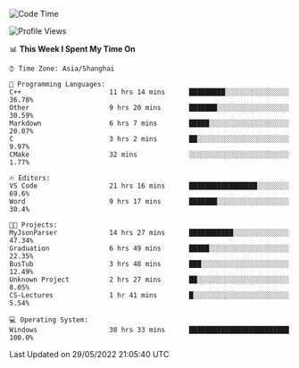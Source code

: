 <!--START_SECTION:waka-->
![Code Time](http://img.shields.io/badge/Code%20Time-73%20hrs%2036%20mins-blue)

![Profile Views](http://img.shields.io/badge/Profile%20Views-5-blue)

📊 **This Week I Spent My Time On** 

```text
⌚︎ Time Zone: Asia/Shanghai

💬 Programming Languages: 
C++                      11 hrs 14 mins      █████████░░░░░░░░░░░░░░░░   36.78% 
Other                    9 hrs 20 mins       ███████░░░░░░░░░░░░░░░░░░   30.59% 
Markdown                 6 hrs 7 mins        █████░░░░░░░░░░░░░░░░░░░░   20.07% 
C                        3 hrs 2 mins        ██░░░░░░░░░░░░░░░░░░░░░░░   9.97% 
CMake                    32 mins             ░░░░░░░░░░░░░░░░░░░░░░░░░   1.77%

🔥 Editors: 
VS Code                  21 hrs 16 mins      █████████████████░░░░░░░░   69.6% 
Word                     9 hrs 17 mins       ███████░░░░░░░░░░░░░░░░░░   30.4%

🐱‍💻 Projects: 
MyJsonParser             14 hrs 27 mins      ███████████░░░░░░░░░░░░░░   47.34% 
Graduation               6 hrs 49 mins       █████░░░░░░░░░░░░░░░░░░░░   22.35% 
BusTub                   3 hrs 48 mins       ███░░░░░░░░░░░░░░░░░░░░░░   12.49% 
Unknown Project          2 hrs 27 mins       ██░░░░░░░░░░░░░░░░░░░░░░░   8.05% 
CS-Lectures              1 hr 41 mins        █░░░░░░░░░░░░░░░░░░░░░░░░   5.54%

💻 Operating System: 
Windows                  30 hrs 33 mins      █████████████████████████   100.0%

```


 Last Updated on 29/05/2022 21:05:40 UTC
<!--END_SECTION:waka-->